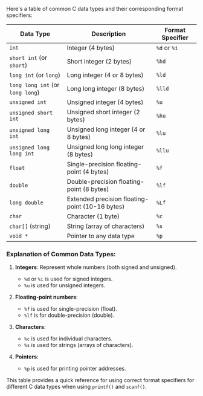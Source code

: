Here's a table of common C data types and their corresponding format specifiers:

| **Data Type**         | **Description**                         | **Format Specifier** |
|-----------------------|-----------------------------------------|----------------------|
| `int`                 | Integer (4 bytes)                      | `%d` or `%i`         |
| `short int` (or `short`) | Short integer (2 bytes)              | `%hd`                |
| `long int` (or `long`) | Long integer (4 or 8 bytes)           | `%ld`                |
| `long long int` (or `long long`) | Long long integer (8 bytes) | `%lld`               |
| `unsigned int`        | Unsigned integer (4 bytes)              | `%u`                 |
| `unsigned short int`  | Unsigned short integer (2 bytes)        | `%hu`                |
| `unsigned long int`   | Unsigned long integer (4 or 8 bytes)    | `%lu`                |
| `unsigned long long int` | Unsigned long long integer (8 bytes) | `%llu`               |
| `float`               | Single-precision floating-point (4 bytes) | `%f`               |
| `double`              | Double-precision floating-point (8 bytes) | `%lf`              |
| `long double`         | Extended precision floating-point (10-16 bytes) | `%Lf`         |
| `char`                | Character (1 byte)                      | `%c`                 |
| `char[]` (string)     | String (array of characters)            | `%s`                 |
| `void *`              | Pointer to any data type                | `%p`                 |

### **Explanation of Common Data Types**:
1. **Integers**: Represent whole numbers (both signed and unsigned).
   - `%d` or `%i` is used for signed integers.
   - `%u` is used for unsigned integers.

2. **Floating-point numbers**: 
   - `%f` is used for single-precision (float).
   - `%lf` is for double-precision (double).

3. **Characters**: 
   - `%c` is used for individual characters.
   - `%s` is used for strings (arrays of characters).

4. **Pointers**: 
   - `%p` is used for printing pointer addresses.

This table provides a quick reference for using correct format specifiers for different C data types when using `printf()` and `scanf()`.